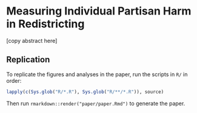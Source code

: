 # Measuring Individual Partisan Harm in Redistricting

[copy abstract here]

## Replication

To replicate the figures and analyses in the paper, run the scripts in `R/` in order:

``` r
lapply(c(Sys.glob("R/*.R"), Sys.glob("R/**/*.R")), source)
```

Then run `rmarkdown::render("paper/paper.Rmd")` to generate the paper.
